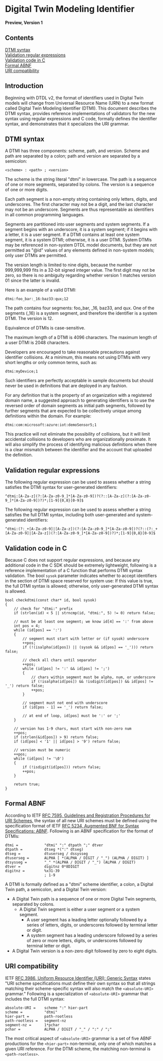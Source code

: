 # Digital Twin Modeling Identifier
**Preview, Version 1**

## Contents
[DTMI syntax](#DTMI-syntax)<br>
[Validation regular expressions](#validation-regular-expressions)<br>
[Validation code in C](#validation-code-in-C)<br>
[Formal ABNF](#formal-ABNF)<br>
[URI compatibility](#URI-compatibility)<br>

## Introduction
Beginning with DTDL v2, the format of identifiers used in Digital Twin models will change from Universal Resource Name (URN) to a new format called Digital Twin Modeling Identifier (DTMI).  This document describes the DTMI syntax, provides reference implementations of validators for the new syntax using regular expressions and C code, formally defines the identifier syntax, and demonstrates that it specializes the URI grammar.

## DTMI syntax
A DTMI has three components: scheme, path, and version.  Scheme and path are separated by a colon; path and version are separated by a semicolon:

`<scheme> : <path> ; <version>`

The scheme is the string literal "dtmi" in lowercase.  The path is a sequence of one or more segments, separated by colons.  The version is a sequence of one or more digits.

Each path segment is a non-empty string containing only letters, digits, and underscores.  The first character may not be a digit, and the last character may not be an underscore.  Segments are thus representable as identifiers in all common programming languages.

Segments are partitioned into user segments and system segments.  If a segment begins with an underscore, it is a system segment; if it begins with a letter, it is a user segment.  If a DTMI contains at least one system segment, it is a system DTMI; otherwise, it is a user DTMI.  System DTMIs may be referenced in non-system DTDL model documents, but they are not permitted as "@id" values of any elements defined in non-system models; only user DTMIs are permitted.

The version length is limited to nine digits, because the number 999,999,999 fits in a 32-bit signed integer value.  The first digit may not be zero, so there is no ambiguity regarding whether version 1 matches version 01 since the latter is invalid.

Here is an example of a valid DTMI:

`dtmi:foo_bar:_16:baz33:qux;12`

The path contains four segments: foo_bar, _16, baz33, and qux.  One of the segments (_16) is a system segment, and therefore the identifier is a system DTMI.  The version is 12.

Equivalence of DTMIs is case-sensitive.

The maximum length of a DTMI is 4096 characters.  The maximum length of a user DTMI is 2048 characters.

Developers are encouraged to take reasonable precautions against identifier collisions.  At a minimum, this means not using DTMIs with very short lengths or only common terms, such as:

`dtmi:myDevice;1`

Such identifiers are perfectly acceptable in sample documents but should never be used in definitions that are deployed in any fashion.

For any definition that is the property of an organization with a registered domain name, a suggested approach to generating identifiers is to use the reversed order of domain segments as initial path segments, followed by further segments that are expected to be collectively unique among definitions within the domain.  For example:

`dtmi:com:microsoft:azure:iot:demoSensor5;1`

This practice will not eliminate the possibility of collisions, but it will limit accidental collisions to developers who are organizationally proximate.  It will also simplify the process of identifying malicious definitions when there is a clear mismatch between the identifier and the account that uploaded the definition.

## Validation regular expressions

The following regular expression can be used to assess whether a string satisfies the DTMI syntax for user-generated identifiers:

```
^dtmi:[A-Za-z](?:[A-Za-z0-9_]*[A-Za-z0-9])?(?::[A-Za-z](?:[A-Za-z0-9_]*[A-Za-z0-9])?)*;[1-9]{0,8}[0-9]$
```

The following regular expression can be used to assess whether a string satisfies the full DTMI syntax, including both user-generated and system-generated identifiers:

```
^dtmi:(?:_+[A-Za-z0-9]|[A-Za-z])(?:[A-Za-z0-9_]*[A-Za-z0-9])?(?::(?:_+[A-Za-z0-9]|[A-Za-z])(?:[A-Za-z0-9_]*[A-Za-z0-9])?)*;[1-9]{0,8}[0-9]$
```

## Validation code in C

Because C does not support regular expressions, and because any additional code in the C SDK should be extremely lightweight, following is a reference implementation of a C function that performs DTMI syntax validation.  The bool `sysok` parameter indicates whether to accept identifiers in the section of DTMI space reserved for system use:  If this value is true, the full DTMI syntax is allowed; otherwise, only user-generated DTMI syntax is allowed.

```
bool checkdtmi(const char* id, bool sysok)
{
    // check for "dtmi:" prefix
    if (strlen(id) < 5 || strncmp(id, "dtmi:", 5) != 0) return false;

    // must be at least one segment; we know id[4] == ':' from above
    int pos = 4;
    while (id[pos] == ':')
    {
        // segment must start with letter or (if sysok) underscore
        ++pos;
        if (!(isalpha(id[pos]) || (sysok && id[pos] == '_'))) return false;

        // check all chars until separator
        ++pos;
        while (id[pos] != ':' && id[pos] != ';')
        {
            // chars within segment must be alpha, num, or underscore
            if (!isalpha(id[pos]) && !isdigit(id[pos]) && id[pos] != '_') return false;
            ++pos;
        }

        // segment must not end with underscore
        if (id[pos - 1] == '_') return false;

        // at end of loop, id[pos] must be ':' or ';'
    }

    // version has 1-9 chars, must start with non-zero num
    ++pos;
    if (strlen(&id[pos]) > 9) return false;
    if (id[pos] < '1' || id[pos] > '9') return false;

    // version must be numeric
    ++pos;
    while (id[pos] != '\0')
    {
        if (!isdigit(id[pos])) return false;
        ++pos;
    }

    return true;
}
```

## Formal ABNF

According to IETF [RFC 7595, Guidelines and Registration Procedures for URI Schemes](https://tools.ietf.org/html/rfc7595), the syntax of all new URI schemes must be defined using the specification format of IETF [RFC 5234, Augmented BNF for Syntax Specifications: ABNF](https://tools.ietf.org/html/rfc5234).  Following is an ABNF specification for the format of DTMIs:

```
dtmi =            "dtmi" ":" dtpath ";" dtver
dtpath =          dtseg *(":" dtseg)
dtseg =           dtuserseg / dssysseg
dtuserseg =       ALPHA [ *(ALPHA / DIGIT / "_") (ALPHA / DIGIT) ]
dtsysseg =        "_" *(ALPHA / DIGIT / "_") (ALPHA / DIGIT)
dtver =           digitnz 0*8DIGIT
digitnz =         %x31-39
                  ; 1-9
```

A DTMI is formally defined as a "dtmi" scheme identifier, a colon, a Digital Twin path, a semicolon, and a Digital Twin version:

* A Digital Twin path is a sequence of one or more Digital Twin segments, separated by colons.
  * A Digital Twin segment is either a user segment or a system segment.
    * A user segment has a leading letter optionally followed by a series of letters, digits, or underscores followed by terminal letter or digit.
    * A system segment has a leading underscore followed by a series of zero or more letters, digits, or underscores followed by terminal letter or digit.
* A Digital Twin version is a non-zero digit followed by zero to eight digits.

## URI compatibility

IETF [RFC 3986, Uniform Resource Identifier (URI): Generic Syntax](https://tools.ietf.org/html/rfc3986) states "URI scheme specifications must define their own syntax so that all strings matching their scheme-specific syntax will also match the `<absolute-URI>` grammar."  Following is a specialization of `<absolute-URI>` grammar that includes the full DTMI syntax:

```
absolute-URI =    scheme ":" hier-part
scheme =          "dtmi"
hier-part =       path-rootless
path-rootless =   segment-nz
segment-nz =      1*pchar
pchar =           ALPHA / DIGIT / "_" / ":" / ";"
```

The most critical aspect of `<absolute-URI>` grammar is a set of five ABNF productions for the `<hier-part>` non-terminal, only one of which matches a given URI reference.  For the DTMI scheme, the matching non-terminal is `<path-rootless>`.

